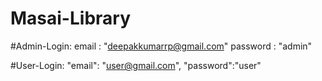 # Masai-Library

#Admin-Login:
  email : "deepakkumarrp@gmail.com"
  password : "admin"

#User-Login:
    "email": "user@gmail.com",
    "password":"user"
